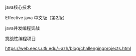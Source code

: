 
java核心技术

Effective java 中文版（第2版）

java并发编程实战


挑战性编程项目

https://web.eecs.utk.edu/~azh/blog/challengingprojects.html
